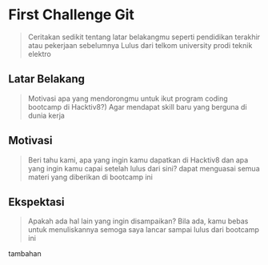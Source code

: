 # First Challenge Git

> Ceritakan sedikit tentang latar belakangmu seperti pendidikan terakhir atau pekerjaan sebelumnya
Lulus dari telkom university prodi teknik elektro
## Latar Belakang

> Motivasi apa yang mendorongmu untuk ikut program coding bootcamp di Hacktiv8?)
Agar mendapat skill baru yang berguna di dunia kerja
## Motivasi

> Beri tahu kami, apa yang ingin kamu dapatkan di Hacktiv8 dan apa yang ingin kamu capai setelah lulus dari sini?
dapat menguasai semua materi yang diberikan di bootcamp ini
## Ekspektasi

> Apakah ada hal lain yang ingin disampaikan? Bila ada, kamu bebas untuk menuliskannya
semoga saya lancar sampai lulus dari bootcamp ini

tambahan